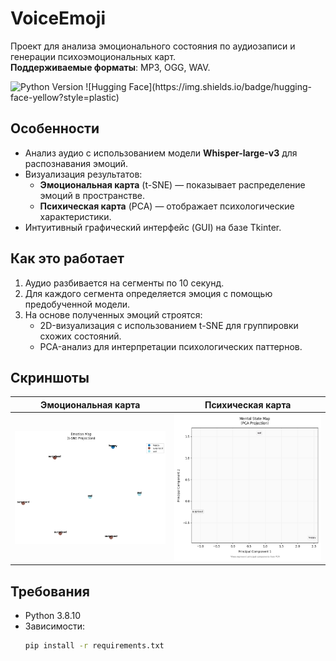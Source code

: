 # VoiceEmoji

Проект для анализа эмоционального состояния по аудиозаписи и генерации психоэмоциональных карт.  
**Поддерживаемые форматы**: MP3, OGG, WAV.

<img src="https://img.shields.io/badge/Python-3.8.10-blue" alt="Python Version"> 
![Hugging Face](https://img.shields.io/badge/hugging-face-yellow?style=plastic)


## Особенности
- Анализ аудио с использованием модели **Whisper-large-v3** для распознавания эмоций.
- Визуализация результатов:
  - **Эмоциональная карта** (t-SNE) — показывает распределение эмоций в пространстве.
  - **Психическая карта** (PCA) — отображает психологические характеристики.
- Интуитивный графический интерфейс (GUI) на базе Tkinter.

## Как это работает
1. Аудио разбивается на сегменты по 10 секунд.
2. Для каждого сегмента определяется эмоция с помощью предобученной модели.
3. На основе полученных эмоций строятся:
   - 2D-визуализация с использованием t-SNE для группировки схожих состояний.
   - PCA-анализ для интерпретации психологических паттернов.

## Скриншоты
| Эмоциональная карта | Психическая карта |
|----------------------|--------------------|
| <img src="emotion_card.png" width="300"> | <img src="mental_map.png" width="300"> |

## Требования
- Python 3.8.10
- Зависимости:  
  ```bash
  pip install -r requirements.txt
```
